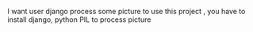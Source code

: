I want user django process some picture 
to use this project , you have to install django, python PIL to process picture

